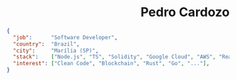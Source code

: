 
<h1 align="right">Pedro Cardozo</h1>


```json
{
  "job":      "Software Developer",
  "country":  "Brazil",
  "city":     "Marília (SP)",
  "stack":    ["Node.js", "TS", "Solidity", "Google Cloud", "AWS", "ReactJS", "React Native", "JS", "..."],
  "interest": ["Clean Code", "Blockchain", "Rust", "Go", "..."], 
}
```
